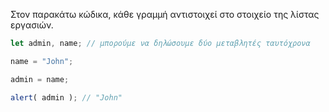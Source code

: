 Στον παρακάτω κώδικα, κάθε γραμμή αντιστοιχεί στο στοιχείο της λίστας εργασιών.

```js run
let admin, name; // μπορoύμε να δηλώσουμε δύο μεταβλητές ταυτόχρονα

name = "John";

admin = name;

alert( admin ); // "John"
```

